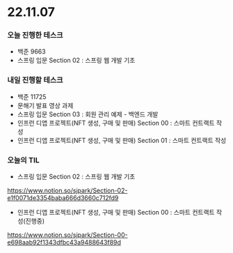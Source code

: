 # 22.11.07

### 오늘 진행한 테스크

- 백준 9663
- 스프링 입문 Section 02 : 스프링 웹 개발 기초

### 내일 진행할 테스크

- 백준 11725
- 문해기 발표 영상 과제
- 스프링 입문 Section 03 : 회원 관리 예제 - 백엔드 개발
- 인프런 디앱 프로젝트(NFT 생성, 구매 및 판매) Section 00 : 스마트 컨트랙트 작성
- 인프런 디앱 프로젝트(NFT 생성, 구매 및 판매) Section 01 : 스마트 컨트랙트 작성

### 오늘의 TIL

- 스프링 입문 Section 02 : 스프링 웹 개발 기초

https://www.notion.so/sjpark/Section-02-e1f0071de3354baba666d3660c712fd9

- 인프런 디앱 프로젝트(NFT 생성, 구매 및 판매) Section 00 : 스마트 컨트랙트 작성(진행중)

https://www.notion.so/sjpark/Section-00-e698aab92f1343dfbc43a9488643f89d
